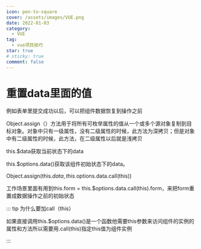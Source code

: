 ```yaml
---
icon: pen-to-square
cover: /assets/images/VUE.png
date: 2022-01-03
category:
  - VUE
tag:
  - vue项目技巧
star: true
# sticky: true
comment: false
---
```


# 重置data里面的值

例如表单里提交成功以后，可以把组件数据恢复到操作之前

Object.assign（）方法用于将所有可枚举属性的值从一个或多个源对象复制到目标对象。对象中只有一级属性，没有二级属性的时候，此方法为深拷贝；但是对象中有二级属性的时候，此方法，在二级属性以后就是浅拷贝

this.$data获取当前状态下的data

this.$options.data()获取该组件初始状态下的data。

Object.assign(this.$data, this.$options.data.call(this))

工作场景里面有用到this.form = this.$options.data.call(this).form，来把form重置成数据操作之前的初始状态

::: tip 为什么要加call（this）

如果直接调用this.$options.data()是一个函数他需要this参数来访问组件的实例的属性和方法所以需要用.call(this)指定this值为组件实例

:::

